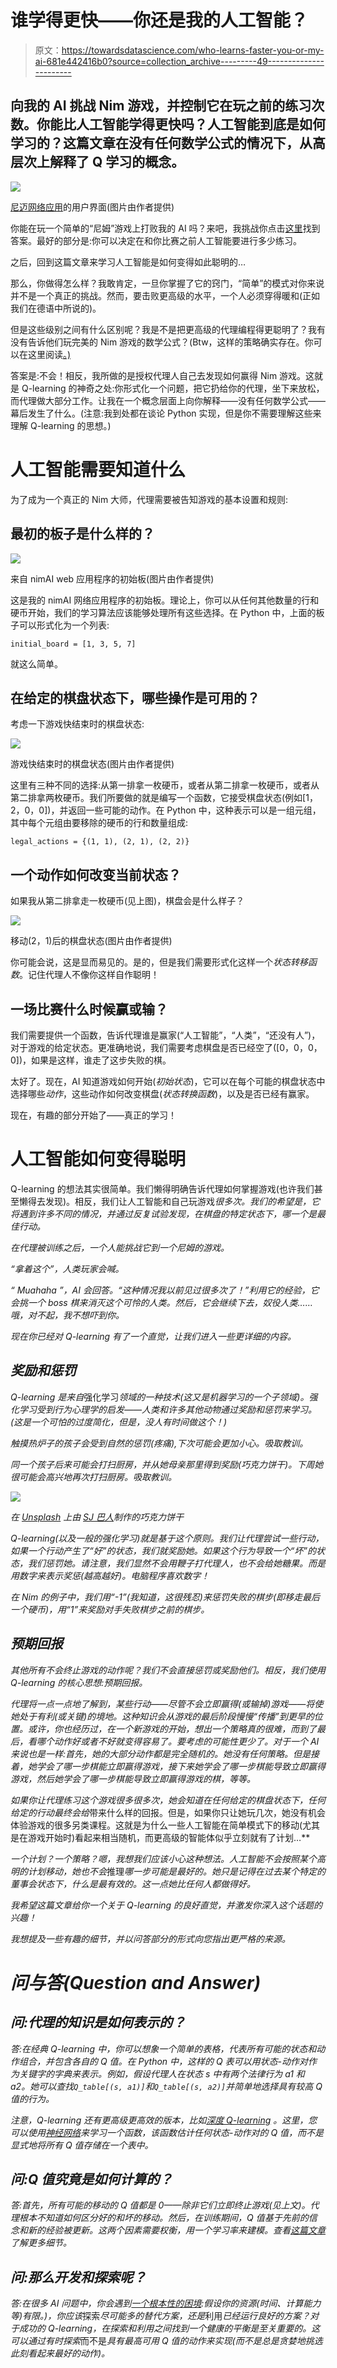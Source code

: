 # 谁学得更快——你还是我的人工智能？

> 原文：<https://towardsdatascience.com/who-learns-faster-you-or-my-ai-681e442416b0?source=collection_archive---------49----------------------->

## 向我的 AI 挑战 Nim 游戏，并控制它在玩之前的练习次数。你能比人工智能学得更快吗？人工智能到底是如何学习的？这篇文章在没有任何数学公式的情况下，从高层次上解释了 Q 学习的概念。

![](img/1813bca718384882d9301ae6edad4b5b.png)

[尼迈网络应用](https://nimai.herokuapp.com/)的用户界面(图片由作者提供)

你能在玩一个简单的“尼姆”游戏上打败我的 AI 吗？来吧，我挑战你点击[这里](http://www.jokuspokus.com/showcase/nimAI/)找到答案。最好的部分是:你可以决定在和你比赛之前人工智能要进行多少练习。

之后，回到这篇文章来学习人工智能是如何变得如此聪明的…

那么，你做得怎么样？我敢肯定，一旦你掌握了它的窍门，“简单”的模式对你来说并不是一个真正的挑战。然而，要击败更高级的水平，一个人必须穿得暖和(正如我们在德语中所说的)。

但是这些级别之间有什么区别呢？我是不是把更高级的代理编程得更聪明了？我有没有告诉他们玩完美的 Nim 游戏的数学公式？(Btw，这样的策略确实存在。你可以在这里阅读[。)](https://en.wikipedia.org/wiki/Nim)

答案是:不会！相反，我所做的是授权代理人自己去发现如何赢得 Nim 游戏。这就是 Q-learning 的神奇之处:你形式化一个问题，把它扔给你的代理，坐下来放松，而代理做大部分工作。让我在一个概念层面上向你解释——没有任何数学公式——幕后发生了什么。(注意:我到处都在谈论 Python 实现，但是你不需要理解这些来理解 Q-learning 的思想。)

# 人工智能需要知道什么

为了成为一个真正的 Nim 大师，代理需要被告知游戏的基本设置和规则:

## 最初的板子是什么样的？

![](img/afc317141dda4c83d8e4b9a0964169b4.png)

来自 nimAI web 应用程序的初始板(图片由作者提供)

这是我的 nimAI 网络应用程序的初始板。理论上，你可以从任何其他数量的行和硬币开始，我们的学习算法应该能够处理所有这些选择。在 Python 中，上面的板子可以形式化为一个列表:

```
initial_board = [1, 3, 5, 7] 
```

就这么简单。

## 在给定的棋盘状态下，哪些操作是可用的？

考虑一下游戏快结束时的棋盘状态:

![](img/48a4fb1ee3d806b18e2561f7f033d7d7.png)

游戏快结束时的棋盘状态(图片由作者提供)

这里有三种不同的选择:从第一排拿一枚硬币，或者从第二排拿一枚硬币，或者从第二排拿两枚硬币。我们所要做的就是编写一个函数，它接受棋盘状态(例如[1，2，0，0])，并返回一些可能的动作。在 Python 中，这种表示可以是一组元组，其中每个元组由要移除的硬币的行和数量组成:

```
legal_actions = {(1, 1), (2, 1), (2, 2)}
```

## 一个动作如何改变当前状态？

如果我从第二排拿走一枚硬币(见上图)，棋盘会是什么样子？

![](img/d22c8e7657ff59ee3f19bd580f42d5ba.png)

移动(2，1)后的棋盘状态(图片由作者提供)

你可能会说，这是显而易见的。是的，但是我们需要形式化这样一个*状态转移函数*。记住代理人不像你这样自作聪明！

## 一场比赛什么时候赢或输？

我们需要提供一个函数，告诉代理谁是赢家(“人工智能”，“人类”，“还没有人”)，对于游戏的给定状态。更准确地说，我们需要考虑棋盘是否已经空了([0，0，0，0])，如果是这样，谁走了这步失败的棋。

太好了。现在，AI 知道游戏如何开始(*初始状态*)，它可以在每个可能的棋盘状态中选择哪些*动作*，这些动作如何改变棋盘(*状态转换函数*)，以及是否已经有赢家。

现在，有趣的部分开始了——真正的学习！

# 人工智能如何变得聪明

Q-learning 的想法其实很简单。我们懒得明确告诉代理如何掌握游戏(也许我们甚至懒得去发现)。相反，我们让人工智能和自己玩游戏*很多次。我们的希望是，它将遇到许多不同的情况，并通过反复试验发现，在棋盘的特定状态下，哪一个是最佳行动。*

*在代理被训练之后，一个人能挑战它到一个尼姆的游戏。*

*“拿着这个”，人类玩家会喊。*

*“ *Muahaha* ”，AI 会回答。“这种情况我以前见过很多次了！”利用它的经验，它会挑一个 boss 棋来消灭这个可怜的人类。然后，它会继续下去，奴役人类……哦，对不起，我不想吓到你。*

*现在你已经对 Q-learning 有了一个直觉，让我们进入一些更详细的内容。*

## *奖励和惩罚*

*Q-learning 是来自*强化学习*领域的一种技术(这又是机器学习的一个子领域)。强化学习受到行为心理学的启发——人类和许多其他动物通过奖励和惩罚来学习。(这是一个可怕的过度简化，但是，没人有时间做这个！)*

*触摸热炉子的孩子会受到自然的惩罚(疼痛),下次可能会更加小心。吸取教训。*

*同一个孩子后来可能会打扫厨房，并从她母亲那里得到奖励(巧克力饼干)。下周她很可能会高兴地再次打扫厨房。吸取教训。*

*![](img/c6d03c1a7e8f77a970e1bb358f47d132.png)*

*在 [Unsplash](https://unsplash.com/s/photos/cookie?utm_source=unsplash&utm_medium=referral&utm_content=creditCopyText) 上由 [SJ 巴人](https://unsplash.com/@sjcbrn?utm_source=unsplash&utm_medium=referral&utm_content=creditCopyText)制作的巧克力饼干*

*Q-learning(以及一般的强化学习)就是基于这个原则。我们让代理尝试一些行动，如果一个行动产生了“好”的状态，我们就奖励她。如果这个行为导致一个“坏”的状态，我们惩罚她。请注意，我们显然不会用鞭子打代理人，也不会给她糖果。而是用数字来表示奖惩(越高越好)。电脑程序喜欢数字！*

*在 Nim 的例子中，我们用“-1”(我知道，这很残忍)来惩罚失败的棋步(即移走最后一个硬币)，用“1”来奖励对手失败棋步之前的棋步。*

## *预期回报*

*其他所有不会终止游戏的动作呢？我们不会直接惩罚或奖励他们。相反，我们使用 Q-learning 的核心思想:预期回报。*

*代理将一点一点地了解到，某些行动——尽管不会立即赢得(或输掉)游戏——将使她处于有利(或关键)的境地。这种知识会从游戏的最后阶段慢慢“传播”到更早的位置。或许，你也经历过，在一个新游戏的开始，想出一个策略真的很难，而到了最后，看哪个动作好或者不好就变得容易了。要考虑的可能性更少了。对于一个 AI 来说也是一样:首先，她的大部分动作都是完全随机的。她没有任何策略。但是接着，她学会了哪一步棋能立即赢得游戏，接下来她学会了哪一步棋能导致立即赢得游戏，然后她学会了哪一步棋能导致立即赢得游戏的棋，等等。*

*如果你让代理练习这个游戏很多很多次，她会知道在任何给定的棋盘状态下，任何给定的行动最终会给*带来什么样的回报。但是，如果你只让她玩几次，她没有机会体验游戏的很多另类课程。这就是为什么一些人工智能在简单模式下的移动(尤其是在游戏开始时)看起来相当随机，而更高级的智能体似乎立刻就有了计划…**

*一个计划？一个策略？嗯，我想我们应该小心这种想法。人工智能不会按照某个高明的计划移动，她也不会*推理*哪一步可能是最好的。她只是记得在过去某个特定的董事会状态下，什么是最有效的。这一点她比任何人都做得好。*

*我希望这篇文章给你一个关于 Q-learning 的良好直觉，并激发你深入这个话题的兴趣！*

*我想提及一些有趣的细节，并以问答部分的形式向您指出更严格的来源。*

# *问与答(Question and Answer)*

## *问:代理的知识是如何表示的？*

*答:在经典 Q-learning 中，你可以想象一个简单的表格，代表所有可能的状态和动作组合，并包含各自的 Q 值。在 Python 中，这样的 Q 表可以用状态-动作对作为关键字的字典来表示。例如，假设代理人在状态 s 中有两个法律行为 a1 和 a2。她可以查找`Q_table[(s, a1)]`和`Q_table[(s, a2)]`并简单地选择具有较高 Q 值的行为。*

*注意，Q-learning 还有更高级更高效的版本，比如[深度 Q-learning](https://leonardoaraujosantos.gitbooks.io/artificial-inteligence/content/deep_q_learning.html) 。这里，您可以使用[神经网络](https://www.youtube.com/watch?v=aircAruvnKk)来学习一个函数，该函数估计任何状态-动作对的 Q 值，而不是显式地将所有 Q 值存储在一个表中。*

## *问:Q 值究竟是如何计算的？*

*答:首先，所有可能的移动的 Q 值都是 0——除非它们立即终止游戏(见上文)。代理根本不知道如何区分好的和坏的移动。然后，在训练期间，Q 值基于先前的信念和新的经验被更新。这两个因素需要权衡，用一个学习率来建模。查看[这篇文章](/simple-reinforcement-learning-q-learning-fcddc4b6fe56)了解更多细节。*

## *问:那么开发和探索呢？*

*答:在很多 AI 问题中，你会遇到[一个根本性的困境](/intuition-exploration-vs-exploitation-c645a1d37c7a):假设你的资源(时间、计算能力等)有限。)，你应该*探索*尽可能多的替代方案，还是*利用*已经运行良好的方案？对于成功的 Q-learning，在探索和利用之间找到一个健康的平衡是至关重要的。这可以通过有时探索*而不是*具有最高可用 Q 值的动作来实现(而不是总是贪婪地挑选此刻看起来最好的动作)。*